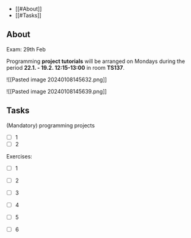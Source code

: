 
- [[#About]]
- [[#Tasks]]
## About

Exam: 29th Feb

Programming **project tutorials** will be arranged on Mondays during the period **22.1. - 19.2. 12:15-13:00** in room **TS137**.
 

![[Pasted image 20240108145632.png]]

![[Pasted image 20240108145639.png]]


## Tasks

(Mandatory) programming projects
- [ ] 1
- [ ] 2

Exercises: 
- [ ] 1
- [ ] 2
- [ ] 3
- [ ] 4
- [ ] 5
- [ ] 6

